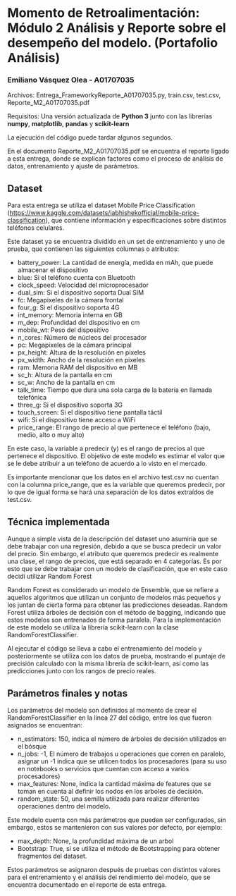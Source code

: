 # Momento de Retroalimentación: Módulo 2 Análisis y Reporte sobre el desempeño del modelo. (Portafolio Análisis)
### Emiliano Vásquez Olea - A01707035

Archivos: Entrega_FrameworkyReporte_A01707035.py, train.csv, test.csv, Reporte_M2_A01707035.pdf

Requisitos: Una versión actualizada de **Python 3** junto con las librerías **numpy**, **matplotlib**, **pandas** y **scikit-learn**

La ejecución del código puede tardar algunos segundos.

En el documento Reporte_M2_A01707035.pdf se encuentra el reporte ligado a esta entrega, donde se explican factores como el proceso de análisis de datos, entrenamiento y ajuste de parámetros.

## Dataset
Para esta entrega se utiliza el dataset Mobile Price Classification (https://www.kaggle.com/datasets/iabhishekofficial/mobile-price-classification), que contiene información y especificaciones sobre distintos teléfonos celulares.

Este dataset ya se encuentra dividido en un set de entrenamiento y uno de prueba, que contienen las siguientes columnas o atributos:

- battery_power: La cantidad de energía, medida en mAh, que puede almacenar el dispositivo
- blue: Si el teléfono cuenta con Bluetooth
- clock_speed: Velocidad del microprocesador
- dual_sim: Si el dispositivo soporta Dual SIM
- fc: Megapixeles de la cámara frontal
- four_g: Si el dispositivo soporta 4G
- int_memory: Memoria interna en GB
- m_dep: Profundidad del dispositivo en cm
- mobile_wt: Peso del dispositivo
- n_cores: Número de núcleos del procesador
- pc: Megapixeles de la cámara principal
- px_height: Altura de la resolución en pixeles
- px_width: Ancho de la resolución en pixeles
- ram: Memoria RAM del dispositivo en MB
- sc_h: Altura de la pantalla en cm
- sc_w: Ancho de la pantalla en cm
- talk_time: Tiempo que dura una sola carga de la batería en llamada telefónica
- three_g: Si el dispositivo soporta 3G
- touch_screen: Si el dispositivo tiene pantalla táctil
- wifi: Si el dispositivo tiene acceso a WiFi
- price_range: El rango de precio al que pertenece el teléfono (bajo, medio, alto o muy alto)

En este caso, la variable a predecir (y) es el rango de precios al que pertenece el dispositivo. El objetivo de este modelo es estimar el valor que se le debe atribuir a un teléfono de acuerdo a lo visto en el mercado.

Es importante mencionar que los datos en el archivo test.csv no cuentan con la columna price_range, que es la variable que queremos predecir, por lo que de igual forma se hará una separación de los datos extraídos de test.csv.

## Técnica implementada

Aunque a simple vista de la descripción del dataset uno asumiría que se debe trabajar con una regresión, debido a que se busca predecir un valor del precio. Sin embargo, el atributo que queremos predecir es realmente una clase, el rango de precios, que está separado en 4 categorías. Es por esto que se debe trabajar con un modelo de clasificación, que en este caso decidí utilizar Random Forest

Random Forest es considerado un modelo de Ensemble, que se refiere a aquellos algoritmos que utilizan un conjunto de modelos más pequeños y los juntan de cierta forma para obtener las predicciones deseadas. Random Forest utiliza árboles de decisión con el método de bagging, indicando que estos modelos son entrenados de forma paralela. Para la implementación de este modelo se utiliza la librería scikit-learn con la clase RandomForestClassifier.

Al ejecutar el código se lleva a cabo el entrenamiento del modelo y posteriormente se utiliza con los datos de prueba, mostrando el puntaje de precisión calculado con la misma librería de scikit-learn, así como las predicciones junto con los rangos de precio reales.

## Parámetros finales y notas

Los parámetros del modelo son definidos al momento de crear el RandomForestClassifier en la línea 27 del código, entre los que fueron asignados se encuentran:

- n_estimators: 150, indica el número de árboles de decisión utilizados en el bósque
- n_jobs: -1, El número de trabajos u operaciones que corren en paralelo, asignar un -1 indica que se utilicen todos los procesadores (para su uso en notebooks o servicios que cuentan con acceso a varios procesadores)
- max_features: None, indica la cantidad máxima de features que se toman en cuenta al definir los nodos en los arboles de decisión.
- random_state: 50, una semilla utilizada para realizar diferentes operaciones dentro del modelo.

Este modelo cuenta con más parámetros que pueden ser configurados, sin embargo, estos se mantenieron con sus valores por defecto, por ejemplo:

- max_depth: None, la profundidad máxima de un arbol
- Bootstrap: True, si se utiliza el método de Bootstrapping para obtener fragmentos del dataset.

Estos parámetros se asignaron después de pruebas con distintos valores para el entrenamiento y el análisis del rendimiento del modelo, que se encuentra documentado en el reporte de esta entrega.

